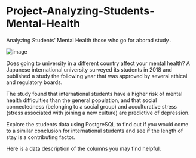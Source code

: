 # Project-Analyzing-Students-Mental-Health
 Analyzing Students' Mental Health those who go for aborad study . 


 
 ![image](https://github.com/user-attachments/assets/f4e7a813-34f1-48ac-b142-be4b74d8eee3)

 
Does going to university in a different country affect your mental health? A Japanese international university surveyed its students in 2018 and published a study the following year that was approved by several ethical and regulatory boards.

The study found that international students have a higher risk of mental health difficulties than the general population, and that social connectedness (belonging to a social group) and acculturative stress (stress associated with joining a new culture) are predictive of depression.

Explore the students data using PostgreSQL to find out if you would come to a similar conclusion for international students and see if the length of stay is a contributing factor.

Here is a data description of the columns you may find helpful.
